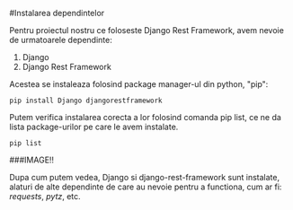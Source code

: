 #Instalarea dependintelor

Pentru proiectul nostru ce foloseste Django Rest Framework, avem nevoie de urmatoarele dependinte:

1. Django
2. Django Rest Framework

Acestea se instaleaza folosind package manager-ul din python, "pip":

```
pip install Django djangorestframework
```

Putem verifica instalarea corecta a lor folosind comanda pip list, ce ne da lista package-urilor pe care le avem instalate.

```commandline
pip list
```

###IMAGE!!

Dupa cum putem vedea, Django si django-rest-framework sunt instalate, alaturi de alte dependinte de care au nevoie
pentru a functiona, cum ar fi: *requests*, *pytz*, etc. 

